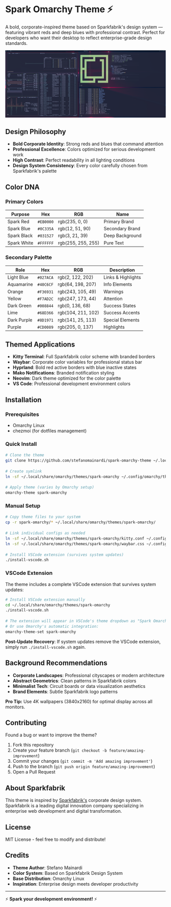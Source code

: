# Spark Omarchy Theme ⚡

A bold, corporate-inspired theme based on Sparkfabrik's design system — featuring vibrant reds and deep blues with professional contrast. Perfect for developers who want their desktop to reflect enterprise-grade design standards.

![Preview](preview.png)

## Design Philosophy

- **Bold Corporate Identity**: Strong reds and blues that command attention
- **Professional Excellence**: Colors optimized for serious development work
- **High Contrast**: Perfect readability in all lighting conditions
- **Design System Consistency**: Every color carefully chosen from Sparkfabrik's palette

## Color DNA

### Primary Colors

Purpose | Hex | RGB | Name
--------|-----|-----|-----
Spark Red | `#EB0000` | rgb(235, 0, 0) | Primary Brand
Spark Blue | `#0C335A` | rgb(12, 51, 90) | Secondary Brand
Spark Black | `#031527` | rgb(3, 21, 39) | Deep Background
Spark White | `#FFFFFF` | rgb(255, 255, 255) | Pure Text

### Secondary Palette

Role | Hex | RGB | Description
-----|-----|-----|------------
Light Blue | `#027ACA` | rgb(2, 122, 202) | Links & Highlights
Aquamarine | `#40C6CF` | rgb(64, 198, 207) | Info Elements
Orange | `#F36931` | rgb(243, 105, 49) | Warnings
Yellow | `#F7AD2C` | rgb(247, 173, 44) | Attention
Dark Green | `#008844` | rgb(0, 136, 68) | Success States
Lime | `#68D366` | rgb(104, 211, 102) | Success Accents
Dark Purple | `#8D1971` | rgb(141, 25, 113) | Special Elements
Purple | `#CD0089` | rgb(205, 0, 137) | Highlights

## Themed Applications

- **Kitty Terminal**: Full Sparkfabrik color scheme with branded borders
- **Waybar**: Corporate color variables for professional status bar
- **Hyprland**: Bold red active borders with blue inactive states
- **Mako Notifications**: Branded notification styling
- **Neovim**: Dark theme optimized for the color palette
- **VS Code**: Professional development environment colors

## Installation

### Prerequisites
- Omarchy Linux
- chezmoi (for dotfiles management)

### Quick Install
```bash
# Clone the theme
git clone https://github.com/stefanomainardi/spark-omarchy-theme ~/.local/share/omarchy/themes/spark-omarchy

# Create symlink
ln -sf ~/.local/share/omarchy/themes/spark-omarchy ~/.config/omarchy/themes/spark-omarchy

# Apply theme (varies by Omarchy setup)
omarchy-theme spark-omarchy
```

### Manual Setup
```bash
# Copy theme files to your system
cp -r spark-omarchy/* ~/.local/share/omarchy/themes/spark-omarchy/

# Link individual configs as needed
ln -sf ~/.local/share/omarchy/themes/spark-omarchy/kitty.conf ~/.config/kitty/
ln -sf ~/.local/share/omarchy/themes/spark-omarchy/waybar.css ~/.config/waybar/

# Install VSCode extension (survives system updates)
./install-vscode.sh
```

### VSCode Extension

The theme includes a complete VSCode extension that survives system updates:

```bash
# Install VSCode extension manually
cd ~/.local/share/omarchy/themes/spark-omarchy
./install-vscode.sh

# The extension will appear in VSCode's theme dropdown as "Spark Omarchy"
# Or use Omarchy's automatic integration:
omarchy-theme-set spark-omarchy
```

**Post-Update Recovery**: If system updates remove the VSCode extension, simply run `./install-vscode.sh` again.

## Background Recommendations

- **Corporate Landscapes**: Professional cityscapes or modern architecture
- **Abstract Geometrics**: Clean patterns in Sparkfabrik colors
- **Minimalist Tech**: Circuit boards or data visualization aesthetics
- **Brand Elements**: Subtle Sparkfabrik logo patterns

**Pro Tip:** Use 4K wallpapers (3840x2160) for optimal display across all monitors.

## Contributing

Found a bug or want to improve the theme?

1. Fork this repository
2. Create your feature branch (`git checkout -b feature/amazing-improvement`)
3. Commit your changes (`git commit -m 'Add amazing improvement'`)
4. Push to the branch (`git push origin feature/amazing-improvement`)
5. Open a Pull Request

## About Sparkfabrik

This theme is inspired by [Sparkfabrik's](https://www.sparkfabrik.com/) corporate design system. Sparkfabrik is a leading digital innovation company specializing in enterprise web development and digital transformation.

## License

MIT License - feel free to modify and distribute!

## Credits

- **Theme Author**: Stefano Mainardi
- **Color System**: Based on Sparkfabrik Design System
- **Base Distribution**: Omarchy Linux
- **Inspiration**: Enterprise design meets developer productivity

---

⚡ **Spark your development environment!** ⚡